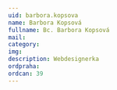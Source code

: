 ```yaml
---
uid: barbora.kopsova
name: Barbora Kopsová
fullname: Bc. Barbora Kopsová
mail: 
category: 
img: 
description: Webdesignerka
ordpraha: 
ordcan: 39
---
```





